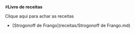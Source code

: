 #**Livro de receitas**

Clique aqui para achar as receitas
 - [Strogonoff de Frango](receitas/Strogonoff de Frango.md)

